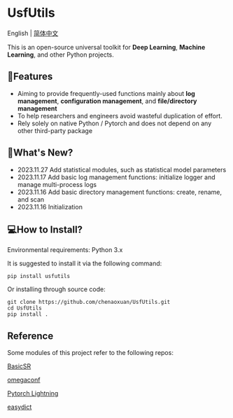 # UsfUtils
English</a> | <a href="README_CN.md">简体中文</a>

This is an open-source universal toolkit for **Deep Learning**, **Machine Learning**, and other Python projects.

## 🚩Features
- Aiming to provide frequently-used functions mainly about **log management**, **configuration management**, and **file/directory management**
- To help researchers and engineers avoid wasteful duplication of effort. 
- Rely solely on native Python / Pytorch and does not depend on any other third-party package
## 🚀What's New?
- 2023.11.27 Add statistical modules, such as statistical model parameters
- 2023.11.17 Add basic log management functions: initialize logger and manage multi-process logs
- 2023.11.16 Add basic directory management functions: create, rename, and scan
- 2023.11.16 Initialization

## 💻How to Install?
Environmental requirements: Python 3.x

It is suggested to install it via the following command: 
```shell
pip install usfutils
```

Or installing through source code:
```shell
git clone https://github.com/chenaoxuan/UsfUtils.git
cd UsfUtils
pip install .
```

## Reference
Some modules of this project refer to the following repos:

[BasicSR](https://github.com/XPixelGroup/BasicSR.git)

[omegaconf](https://github.com/omry/omegaconf.git)

[Pytorch Lightning](https://github.com/Lightning-AI/lightning.git)

[easydict](https://github.com/makinacorpus/easydict.git)
